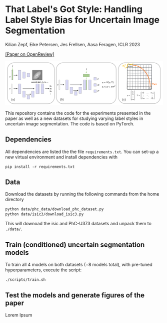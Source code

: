 # That Label's Got Style: Handling Label Style Bias for Uncertain Image Segmentation

Kilian Zepf, Eike Petersen, Jes Frellsen, Aasa Feragen, ICLR 2023

[[Paper on OpenReview]](https://openreview.net/pdf?id=wZ2SVhOTzBX)

<img src="img/schematic_models.png"  width="800" >

This repository contains the code for the experiments presented in the paper as well as a new datasets for studying varying label styles in uncertain image segmentation. The code is based on PyTorch. 

## Dependencies

All dependencies are listed the the file `requirements.txt`. You can set-up a new virtual environment and install dependencies with 

```
pip install -r requirements.txt
```

## Data

Download the datasets by running the following commands from the home directory

```
python data/phc_data/download_phc_dataset.py 
python data/isic3/download_isic3.py 
```

This will downoad the isic and PhC-U373 datasets and unpack them to `./data/`.

## Train (conditioned) uncertain segmentation models

To train all 4 models on both datasets (=8 models total), with pre-tuned hyperparameters, execute the script:

```
./scripts/train.sh
```

## Test the models and generate figures of the paper

Lorem Ipsum

